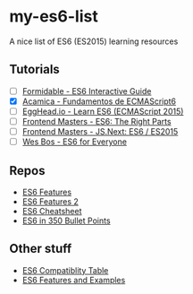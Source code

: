 # my-es6-list
A nice list of ES6 (ES2015) learning resources

## Tutorials
* [ ] [Formidable - ES6 Interactive Guide](http://stack.formidable.com/es6-interactive-guide/#/)
* [x] [Acamica - Fundamentos de ECMAScript6](https://www.acamica.com/cursos/134/es6-inicial)
* [ ] [EggHead.io - Learn ES6 (ECMAScript 2015)](https://egghead.io/courses/learn-es6-ecmascript-2015)
* [ ] [Frontend Masters - ES6: The Right Parts](https://frontendmasters.com/courses/es6-right-parts/)
* [ ] [Frontend Masters - JS.Next: ES6 / ES2015](https://frontendmasters.com/courses/jsnext-es6/)
* [ ] [Wes Bos - ES6 for Everyone](https://es6.io/)

## Repos
- [ES6 Features](https://github.com/lukehoban/es6features)
- [ES6 Features 2](https://github.com/rse/es6-features/)
- [ES6 Cheatsheet](https://github.com/DrkSephy/es6-cheatsheet)
- [ES6 in 350 Bullet Points](https://github.com/bevacqua/es6)

## Other stuff
- [ES6 Compatiblity Table](http://kangax.github.io/compat-table/es6/)
- [ES6 Features and Examples](https://github.com/markerikson/react-redux-links/blob/master/es6-features.md)

